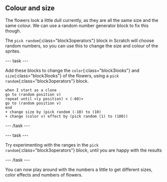 ## Colour and size

The flowers look a little dull currently, as they are all the same size and the same colour. We can use a random number generator block to fix this though.

The `pick random`{:class="block3operators"} block in Scratch will choose random numbers, so you can use this to change the size and colour of the sprites.

--- task ---

Add these blocks to change the `color`{:class="block3looks"} and `size`{:class="block3looks"} of the flowers, using a `pick random`{:class="block3operators"} block.

```blocks3
when I start as a clone
go to (random position v)
repeat until <(y position) < (-60)>
go to (random position v)
end
+ change size by (pick random (-10) to (10)
+ change (color v) effect by (pick random (1) to (100))
```

--- /task ---

--- task ---

Try experimenting with the ranges in the `pick random`{:class="block3operators"} block, until you are happy with the results

--- /task ---


You can now play around with the numbers a little to get different sizes, color effects and numbers of flowers.






